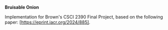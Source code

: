 **Bruisable Onion**

Implementation for Brown's CSCI 2390 Final Project, based on the following paper: [https://eprint.iacr.org/2024/885].
